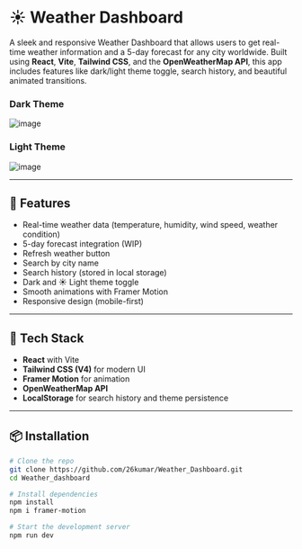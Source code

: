 # ☀️ Weather Dashboard

A sleek and responsive Weather Dashboard that allows users to get real-time weather information and a 5-day forecast for any city worldwide. Built using **React**, **Vite**, **Tailwind CSS**, and the **OpenWeatherMap API**, this app includes features like dark/light theme toggle, search history, and beautiful animated transitions.

### Dark Theme
![image](https://github.com/user-attachments/assets/41a70c34-97e5-4b4a-b1b8-5ecd33be0db9)

### Light Theme
![image](https://github.com/user-attachments/assets/065fbac3-e355-4356-a6a6-14fe08a419ce)

---

## 🚀 Features

- Real-time weather data (temperature, humidity, wind speed, weather condition)
- 5-day forecast integration (WIP)
- Refresh weather button
- Search by city name
- Search history (stored in local storage)
- Dark and ☀️ Light theme toggle
- Smooth animations with Framer Motion
- Responsive design (mobile-first)

---

## 🧪 Tech Stack

- **React** with Vite
- **Tailwind CSS (V4)**  for modern UI
- **Framer Motion** for animation
- **OpenWeatherMap API**
- **LocalStorage** for search history and theme persistence

---

## 📦 Installation

```bash
# Clone the repo
git clone https://github.com/26kumar/Weather_Dashboard.git
cd Weather_dashboard

# Install dependencies
npm install
npm i framer-motion

# Start the development server
npm run dev
